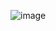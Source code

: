 
![image](https://user-images.githubusercontent.com/77518518/117670592-41caf280-b1d2-11eb-909a-faf6ae7ba92f.png)
